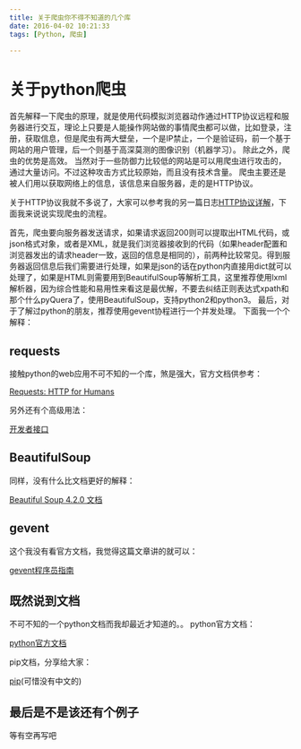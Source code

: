 ```yaml
---
title: 关于爬虫你不得不知道的几个库
date: 2016-04-02 10:21:33
tags: [Python, 爬虫]
	
---
```

# 关于python爬虫
首先解释一下爬虫的原理，就是使用代码模拟浏览器动作通过HTTP协议远程和服务器进行交互，理论上只要是人能操作网站做的事情爬虫都可以做，比如登录，注册，获取信息，但是爬虫有两大壁垒，一个是IP禁止，一个是验证码，前一个基于网站的用户管理，后一个则基于高深莫测的图像识别（机器学习）。
除此之外，爬虫的优势是高效。
当然对于一些防御力比较低的网站是可以用爬虫进行攻击的，通过大量访问。不过这种攻击方式比较原始，而且没有技术含量。
爬虫主要还是被人们用以获取网络上的信息，该信息来自服务器，走的是HTTP协议。

关于HTTP协议我就不多说了，大家可以参考我的另一篇日志[HTTP协议详解](http://adu.404nf.cn/2016/03/30/HTTP%E5%8D%8F%E8%AE%AE%E8%AF%A6%E8%A7%A3/)，下面我来说说实现爬虫的流程。
<!-- more -->
首先，爬虫要向服务器发送请求，如果请求返回200则可以提取出HTML代码，或json格式对象，或者是XML，就是我们浏览器接收到的代码（如果header配置和浏览器发出的请求header一致，返回的信息是相同的），前两种比较常见。得到服务器返回信息后我们需要进行处理，如果是json的话在python内直接用dict就可以处理了，如果是HTML则需要用到BeautifulSoup等解析工具，这里推荐使用lxml解析器，因为综合性能和易用性来看这是最优解，不要去纠结正则表达式xpath和那个什么pyQuera了，使用BeautifulSoup，支持python2和python3。
最后，对于了解过python的朋友，推荐使用gevent协程进行一个并发处理。
下面我一个个解释：
## requests
接触python的web应用不可不知的一个库，煞是强大，官方文档供参考：

[Requests: HTTP for Humans](http://docs.python-requests.org/zh_CN/latest/)

另外还有个高级用法：

[开发者接口](http://docs.python-requests.org/zh_CN/latest/api.html)

## BeautifulSoup
同样，没有什么比文档更好的解释：

[Beautiful Soup 4.2.0 文档](http://beautifulsoup.readthedocs.org/zh_CN/latest/)

## gevent
这个我没有看官方文档，我觉得这篇文章讲的就可以：

[gevent程序员指南](http://xlambda.com/gevent-tutorial/)

## 既然说到文档
不可不知的一个python文档而我却最近才知道的。。
python官方文档：

[python官方文档](http://python.usyiyi.cn/)

pip文档，分享给大家：

[pip](https://pip.pypa.io/en/stable/installing/)(可惜没有中文的)


## 最后是不是该还有个例子
等有空再写吧